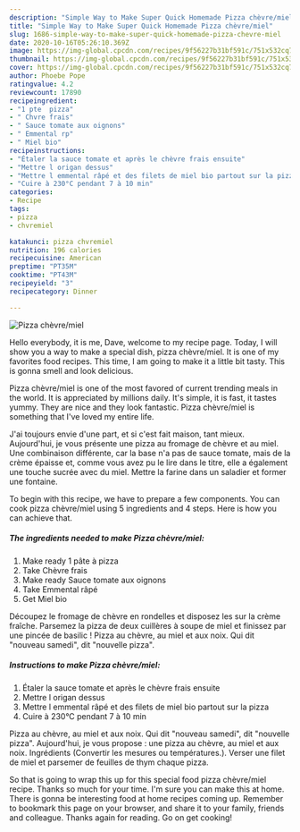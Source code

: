 ```yaml
---
description: "Simple Way to Make Super Quick Homemade Pizza chèvre/miel"
title: "Simple Way to Make Super Quick Homemade Pizza chèvre/miel"
slug: 1686-simple-way-to-make-super-quick-homemade-pizza-chevre-miel
date: 2020-10-16T05:26:10.369Z
image: https://img-global.cpcdn.com/recipes/9f56227b31bf591c/751x532cq70/pizza-chevremiel-photo-principale-de-la-recette.jpg
thumbnail: https://img-global.cpcdn.com/recipes/9f56227b31bf591c/751x532cq70/pizza-chevremiel-photo-principale-de-la-recette.jpg
cover: https://img-global.cpcdn.com/recipes/9f56227b31bf591c/751x532cq70/pizza-chevremiel-photo-principale-de-la-recette.jpg
author: Phoebe Pope
ratingvalue: 4.2
reviewcount: 17890
recipeingredient:
- "1 pte  pizza"
- " Chvre frais"
- " Sauce tomate aux oignons"
- " Emmental rp"
- " Miel bio"
recipeinstructions:
- "Étaler la sauce tomate et après le chèvre frais ensuite"
- "Mettre l origan dessus"
- "Mettre l emmental râpé et des filets de miel bio partout sur la pizza"
- "Cuire à 230°C pendant 7 à 10 min"
categories:
- Recipe
tags:
- pizza
- chvremiel

katakunci: pizza chvremiel 
nutrition: 196 calories
recipecuisine: American
preptime: "PT35M"
cooktime: "PT43M"
recipeyield: "3"
recipecategory: Dinner

---
```



![Pizza chèvre/miel](https://img-global.cpcdn.com/recipes/9f56227b31bf591c/751x532cq70/pizza-chevremiel-photo-principale-de-la-recette.jpg)

Hello everybody, it is me, Dave, welcome to my recipe page. Today, I will show you a way to make a special dish, pizza chèvre/miel. It is one of my favorites food recipes. This time, I am going to make it a little bit tasty. This is gonna smell and look delicious.

Pizza chèvre/miel is one of the most favored of current trending meals in the world. It is appreciated by millions daily. It's simple, it is fast, it tastes yummy. They are nice and they look fantastic. Pizza chèvre/miel is something that I've loved my entire life.

J&#39;ai toujours envie d&#39;une part, et si c&#39;est fait maison, tant mieux. Aujourd&#39;hui, je vous présente une pizza au fromage de chèvre et au miel. Une combinaison différente, car la base n&#39;a pas de sauce tomate, mais de la crème épaisse et, comme vous avez pu le lire dans le titre, elle a également une touche sucrée avec du miel. Mettre la farine dans un saladier et former une fontaine.


To begin with this recipe, we have to prepare a few components. You can cook pizza chèvre/miel using 5 ingredients and 4 steps. Here is how you can achieve that.

<!--inarticleads1-->

##### The ingredients needed to make Pizza chèvre/miel:

1. Make ready 1 pâte à pizza
1. Take  Chèvre frais
1. Make ready  Sauce tomate aux oignons
1. Take  Emmental râpé
1. Get  Miel bio


Découpez le fromage de chèvre en rondelles et disposez les sur la crème fraîche. Parsemez la pizza de deux cuillères à soupe de miel et finissez par une pincée de basilic ! Pizza au chèvre, au miel et aux noix. Qui dit &#34;nouveau samedi&#34;, dit &#34;nouvelle pizza&#34;. 

<!--inarticleads2-->

##### Instructions to make Pizza chèvre/miel:

1. Étaler la sauce tomate et après le chèvre frais ensuite
1. Mettre l origan dessus
1. Mettre l emmental râpé et des filets de miel bio partout sur la pizza
1. Cuire à 230°C pendant 7 à 10 min


Pizza au chèvre, au miel et aux noix. Qui dit &#34;nouveau samedi&#34;, dit &#34;nouvelle pizza&#34;. Aujourd&#39;hui, je vous propose : une pizza au chèvre, au miel et aux noix. Ingrédients (Convertir les mesures ou températures.). Verser une filet de miel et parsemer de feuilles de thym chaque pizza. 

So that is going to wrap this up for this special food pizza chèvre/miel recipe. Thanks so much for your time. I'm sure you can make this at home. There is gonna be interesting food at home recipes coming up. Remember to bookmark this page on your browser, and share it to your family, friends and colleague. Thanks again for reading. Go on get cooking!
